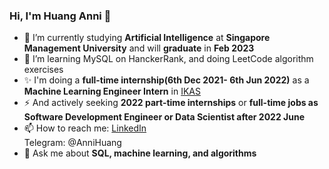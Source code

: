 ### Hi, I'm Huang Anni 👋
- 🔭 I’m currently studying **Artificial Intelligence** at **Singapore Management University** and will **graduate** in **Feb 2023**
- 🌱 I’m learning MySQL on HanckerRank, and doing LeetCode algorithm exercises
- ✨ I'm doing a **full-time internship(6th Dec 2021- 6th Jun 2022)** as a **Machine Learning Engineer Intern** in [IKAS](http://www.ikasinfo.com/)
- ⚡ And actively seeking **2022 part-time internships** or **full-time jobs as Software Development Engineer or Data Scientist after 2022 June**
- 📫 How to reach me: [LinkedIn](https://www.linkedin.com/in/annihuang2021/)<br>
                      Telegram: @AnniHuang
- 💬 Ask me about **SQL, machine learning, and algorithms**

<!--
**WideSu/WideSu** is a ✨ _special_ ✨ repository because its `README.md` (this file) appears on your GitHub profile.

Here are some ideas to get you started:

- 🔭 I’m currently working on ...
- 🌱 I’m currently learning ...
- 👯 I’m looking to collaborate on ...
- 🤔 I’m looking for help with ...
- 💬 Ask me about ...
- 📫 How to reach me: ...
- 😄 Pronouns: ...
- ⚡ Fun fact: ...
-->
